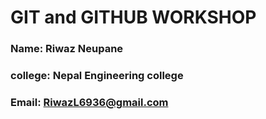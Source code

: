 # GIT and GITHUB WORKSHOP

###  Name: Riwaz Neupane
###  college: Nepal Engineering college
###  Email: RiwazL6936@gmail.com